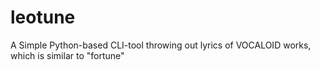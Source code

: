 # leotune
A Simple Python-based CLI-tool throwing out lyrics of VOCALOID works, which is similar to "fortune"
